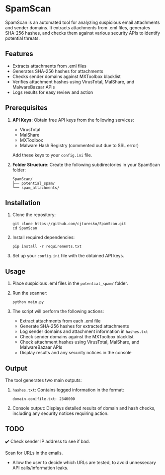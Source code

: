 # SpamScan

SpamScan is an automated tool for analyzing suspicious email attachments and sender domains. It extracts attachments from .eml files, generates SHA-256 hashes, and checks them against various security APIs to identify potential threats.

## Features

- Extracts attachments from .eml files
- Generates SHA-256 hashes for attachments
- Checks sender domains against MXToolbox blacklist
- Verifies attachment hashes using VirusTotal, MalShare, and MalwareBazaar APIs
- Logs results for easy review and action

## Prerequisites

1. **API Keys**: Obtain free API keys from the following services:
   - VirusTotal
   - MalShare
   - MXToolbox
   - Malware Hash Registry (commented out due to SSL error)

   Add these keys to your `config.ini` file.

2. **Folder Structure**: Create the following subdirectories in your SpamScan folder:
   ```
   SpamScan/
   ├── potential_spam/
   └── spam_attachments/
   ```

## Installation

1. Clone the repository:
   ```
   git clone https://github.com/cjturesko/SpamScan.git
   cd SpamScan
   ```

2. Install required dependencies:
   ```
   pip install -r requirements.txt
   ```

3. Set up your `config.ini` file with the obtained API keys.

## Usage

1. Place suspicious .eml files in the `potential_spam/` folder.

2. Run the scanner:
   ```
   python main.py
   ```

3. The script will perform the following actions:
   - Extract attachments from each .eml file
   - Generate SHA-256 hashes for extracted attachments
   - Log sender domains and attachment information in `hashes.txt`
   - Check sender domains against the MXToolbox blacklist
   - Check attachment hashes using VirusTotal, MalShare, and MalwareBazaar APIs
   - Display results and any security notices in the console

## Output

The tool generates two main outputs:

1. `hashes.txt`: Contains logged information in the format:
   ```
   domain.com|file.txt: 2340000
   ```

2. Console output: Displays detailed results of domain and hash checks, including any security notices requiring action.

## TODO

:heavy_check_mark: Check sender IP address to see if bad.

Scan for URLs in the emails.

   - Allow the user to decide which URLs are tested, to avoid unnessecary API calls/information leaks.


